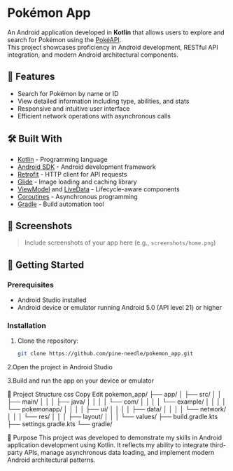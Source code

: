 # Pokémon App

An Android application developed in **Kotlin** that allows users to explore and search for Pokémon using the [PokéAPI](https://pokeapi.co/).  
This project showcases proficiency in Android development, RESTful API integration, and modern Android architectural components.

## 🚀 Features

- Search for Pokémon by name or ID
- View detailed information including type, abilities, and stats
- Responsive and intuitive user interface
- Efficient network operations with asynchronous calls

## 🛠️ Built With

- [Kotlin](https://kotlinlang.org/) - Programming language
- [Android SDK](https://developer.android.com/) - Android development framework
- [Retrofit](https://square.github.io/retrofit/) - HTTP client for API requests
- [Glide](https://github.com/bumptech/glide) - Image loading and caching library
- [ViewModel](https://developer.android.com/topic/libraries/architecture/viewmodel) and [LiveData](https://developer.android.com/topic/libraries/architecture/livedata) - Lifecycle-aware components
- [Coroutines](https://kotlinlang.org/docs/coroutines-overview.html) - Asynchronous programming
- [Gradle](https://gradle.org/) - Build automation tool

## 📸 Screenshots

> Include screenshots of your app here (e.g., `screenshots/home.png`)

## 🧰 Getting Started

### Prerequisites

- Android Studio installed
- Android device or emulator running Android 5.0 (API level 21) or higher

### Installation

1. Clone the repository:
   ```bash
   git clone https://github.com/pine-needle/pokemon_app.git
2.Open the project in Android Studio

3.Build and run the app on your device or emulator

📂 Project Structure
css
Copy
Edit
pokemon_app/
├── app/
│   ├── src/
│   │   ├── main/
│   │   │   ├── java/
│   │   │   │   └── com/
│   │   │   │       └── example/
│   │   │   │           └── pokemonapp/
│   │   │   │               ├── ui/
│   │   │   │               ├── data/
│   │   │   │               └── network/
│   │   │   └── res/
│   │   │       ├── layout/
│   │   │       └── values/
├── build.gradle.kts
├── settings.gradle.kts
└── gradle/


🎯 Purpose
This project was developed to demonstrate my skills in Android application development using Kotlin.
It reflects my ability to integrate third-party APIs, manage asynchronous data loading, and implement modern Android architectural patterns.
